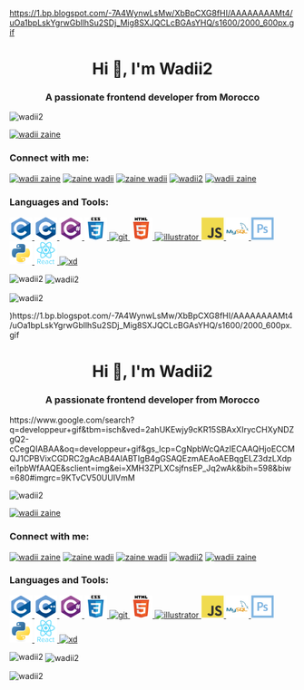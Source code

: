 <https://1.bp.blogspot.com/-7A4WynwLsMw/XbBpCXG8fHI/AAAAAAAAMt4/uOa1bpLskYgrwGbllhSu2SDj_Mig8SXJQCLcBGAsYHQ/s1600/2000_600px.gif>

<h1 align="center">Hi 👋, I'm Wadii2</h1>
<h3 align="center">A passionate frontend developer from Morocco</h3>
<https://www.google.com/search?q=developpeur+gif&tbm=isch&ved=2ahUKEwjy9cKR15SBAxXIrycCHXyNDZgQ2-cCegQIABAA&oq=developpeur+gif&gs_lcp=CgNpbWcQAzIECAAQHjoECCMQJ1CPBVixCGDRC2gAcAB4AIABTIgB4gGSAQEzmAEAoAEBqgELZ3dzLXdpei1pbWfAAQE&sclient=img&ei=XMH3ZPLXCsjfnsEP_Jq2wAk&bih=598&biw=680#imgrc=9KTvCV50UUIVmM>

<p align="left"> <img src="https://komarev.com/ghpvc/?username=wadii2&label=Profile%20views&color=0e75b6&style=flat" alt="wadii2" /> </p>

<p align="left"> <a href="https://twitter.com/wadii zaine" target="blank"><img src="https://img.shields.io/twitter/follow/wadii zaine?logo=twitter&style=for-the-badge" alt="wadii zaine" /></a> </p>

<h3 align="left">Connect with me:</h3>
<p align="left">
<a href="https://twitter.com/wadii zaine" target="blank"><img align="center" src="https://raw.githubusercontent.com/rahuldkjain/github-profile-readme-generator/master/src/images/icons/Social/twitter.svg" alt="wadii zaine" height="30" width="40" /></a>
<a href="https://linkedin.com/in/zaine wadii" target="blank"><img align="center" src="https://raw.githubusercontent.com/rahuldkjain/github-profile-readme-generator/master/src/images/icons/Social/linked-in-alt.svg" alt="zaine wadii" height="30" width="40" /></a>
<a href="https://fb.com/zaine wadii" target="blank"><img align="center" src="https://raw.githubusercontent.com/rahuldkjain/github-profile-readme-generator/master/src/images/icons/Social/facebook.svg" alt="zaine wadii" height="30" width="40" /></a>
<a href="https://instagram.com/wadii2" target="blank"><img align="center" src="https://raw.githubusercontent.com/rahuldkjain/github-profile-readme-generator/master/src/images/icons/Social/instagram.svg" alt="wadii2" height="30" width="40" /></a>
<a href="https://www.youtube.com/c/wadii zaine" target="blank"><img align="center" src="https://raw.githubusercontent.com/rahuldkjain/github-profile-readme-generator/master/src/images/icons/Social/youtube.svg" alt="wadii zaine" height="30" width="40" /></a>
</p>

<h3 align="left">Languages and Tools:</h3>
<p align="left"> <a href="https://www.cprogramming.com/" target="_blank" rel="noreferrer"> <img src="https://raw.githubusercontent.com/devicons/devicon/master/icons/c/c-original.svg" alt="c" width="40" height="40"/> </a> <a href="https://www.w3schools.com/cpp/" target="_blank" rel="noreferrer"> <img src="https://raw.githubusercontent.com/devicons/devicon/master/icons/cplusplus/cplusplus-original.svg" alt="cplusplus" width="40" height="40"/> </a> <a href="https://www.w3schools.com/cs/" target="_blank" rel="noreferrer"> <img src="https://raw.githubusercontent.com/devicons/devicon/master/icons/csharp/csharp-original.svg" alt="csharp" width="40" height="40"/> </a> <a href="https://www.w3schools.com/css/" target="_blank" rel="noreferrer"> <img src="https://raw.githubusercontent.com/devicons/devicon/master/icons/css3/css3-original-wordmark.svg" alt="css3" width="40" height="40"/> </a> <a href="https://git-scm.com/" target="_blank" rel="noreferrer"> <img src="https://www.vectorlogo.zone/logos/git-scm/git-scm-icon.svg" alt="git" width="40" height="40"/> </a> <a href="https://www.w3.org/html/" target="_blank" rel="noreferrer"> <img src="https://raw.githubusercontent.com/devicons/devicon/master/icons/html5/html5-original-wordmark.svg" alt="html5" width="40" height="40"/> </a> <a href="https://www.adobe.com/in/products/illustrator.html" target="_blank" rel="noreferrer"> <img src="https://www.vectorlogo.zone/logos/adobe_illustrator/adobe_illustrator-icon.svg" alt="illustrator" width="40" height="40"/> </a> <a href="https://developer.mozilla.org/en-US/docs/Web/JavaScript" target="_blank" rel="noreferrer"> <img src="https://raw.githubusercontent.com/devicons/devicon/master/icons/javascript/javascript-original.svg" alt="javascript" width="40" height="40"/> </a> <a href="https://www.mysql.com/" target="_blank" rel="noreferrer"> <img src="https://raw.githubusercontent.com/devicons/devicon/master/icons/mysql/mysql-original-wordmark.svg" alt="mysql" width="40" height="40"/> </a> <a href="https://www.photoshop.com/en" target="_blank" rel="noreferrer"> <img src="https://raw.githubusercontent.com/devicons/devicon/master/icons/photoshop/photoshop-line.svg" alt="photoshop" width="40" height="40"/> </a> <a href="https://www.python.org" target="_blank" rel="noreferrer"> <img src="https://raw.githubusercontent.com/devicons/devicon/master/icons/python/python-original.svg" alt="python" width="40" height="40"/> </a> <a href="https://reactjs.org/" target="_blank" rel="noreferrer"> <img src="https://raw.githubusercontent.com/devicons/devicon/master/icons/react/react-original-wordmark.svg" alt="react" width="40" height="40"/> </a> <a href="https://www.adobe.com/products/xd.html" target="_blank" rel="noreferrer"> <img src="https://cdn.worldvectorlogo.com/logos/adobe-xd.svg" alt="xd" width="40" height="40"/> </a> </p>

<p><img align="left" src="https://github-readme-stats.vercel.app/api/top-langs?username=wadii2&show_icons=true&locale=en&layout=compact" alt="wadii2" /></p>

<p>&nbsp;<img align="center" src="https://github-readme-stats.vercel.app/api?username=wadii2&show_icons=true&locale=en" alt="wadii2" /></p>

<p><img align="center" src="https://github-readme-streak-stats.herokuapp.com/?user=wadii2&" alt="wadii2" /></p>)https://1.bp.blogspot.com/-7A4WynwLsMw/XbBpCXG8fHI/AAAAAAAAMt4/uOa1bpLskYgrwGbllhSu2SDj_Mig8SXJQCLcBGAsYHQ/s1600/2000_600px.gif
<h1 align="center">Hi 👋, I'm Wadii2</h1>
<h3 align="center">A passionate frontend developer from Morocco</h3>
https://www.google.com/search?q=developpeur+gif&tbm=isch&ved=2ahUKEwjy9cKR15SBAxXIrycCHXyNDZgQ2-cCegQIABAA&oq=developpeur+gif&gs_lcp=CgNpbWcQAzIECAAQHjoECCMQJ1CPBVixCGDRC2gAcAB4AIABTIgB4gGSAQEzmAEAoAEBqgELZ3dzLXdpei1pbWfAAQE&sclient=img&ei=XMH3ZPLXCsjfnsEP_Jq2wAk&bih=598&biw=680#imgrc=9KTvCV50UUIVmM

<p align="left"> <img src="https://komarev.com/ghpvc/?username=wadii2&label=Profile%20views&color=0e75b6&style=flat" alt="wadii2" /> </p>

<p align="left"> <a href="https://twitter.com/wadii zaine" target="blank"><img src="https://img.shields.io/twitter/follow/wadii zaine?logo=twitter&style=for-the-badge" alt="wadii zaine" /></a> </p>

<h3 align="left">Connect with me:</h3>
<p align="left">
<a href="https://twitter.com/wadii zaine" target="blank"><img align="center" src="https://raw.githubusercontent.com/rahuldkjain/github-profile-readme-generator/master/src/images/icons/Social/twitter.svg" alt="wadii zaine" height="30" width="40" /></a>
<a href="https://linkedin.com/in/zaine wadii" target="blank"><img align="center" src="https://raw.githubusercontent.com/rahuldkjain/github-profile-readme-generator/master/src/images/icons/Social/linked-in-alt.svg" alt="zaine wadii" height="30" width="40" /></a>
<a href="https://fb.com/zaine wadii" target="blank"><img align="center" src="https://raw.githubusercontent.com/rahuldkjain/github-profile-readme-generator/master/src/images/icons/Social/facebook.svg" alt="zaine wadii" height="30" width="40" /></a>
<a href="https://instagram.com/wadii2" target="blank"><img align="center" src="https://raw.githubusercontent.com/rahuldkjain/github-profile-readme-generator/master/src/images/icons/Social/instagram.svg" alt="wadii2" height="30" width="40" /></a>
<a href="https://www.youtube.com/c/wadii zaine" target="blank"><img align="center" src="https://raw.githubusercontent.com/rahuldkjain/github-profile-readme-generator/master/src/images/icons/Social/youtube.svg" alt="wadii zaine" height="30" width="40" /></a>
</p>

<h3 align="left">Languages and Tools:</h3>
<p align="left"> <a href="https://www.cprogramming.com/" target="_blank" rel="noreferrer"> <img src="https://raw.githubusercontent.com/devicons/devicon/master/icons/c/c-original.svg" alt="c" width="40" height="40"/> </a> <a href="https://www.w3schools.com/cpp/" target="_blank" rel="noreferrer"> <img src="https://raw.githubusercontent.com/devicons/devicon/master/icons/cplusplus/cplusplus-original.svg" alt="cplusplus" width="40" height="40"/> </a> <a href="https://www.w3schools.com/cs/" target="_blank" rel="noreferrer"> <img src="https://raw.githubusercontent.com/devicons/devicon/master/icons/csharp/csharp-original.svg" alt="csharp" width="40" height="40"/> </a> <a href="https://www.w3schools.com/css/" target="_blank" rel="noreferrer"> <img src="https://raw.githubusercontent.com/devicons/devicon/master/icons/css3/css3-original-wordmark.svg" alt="css3" width="40" height="40"/> </a> <a href="https://git-scm.com/" target="_blank" rel="noreferrer"> <img src="https://www.vectorlogo.zone/logos/git-scm/git-scm-icon.svg" alt="git" width="40" height="40"/> </a> <a href="https://www.w3.org/html/" target="_blank" rel="noreferrer"> <img src="https://raw.githubusercontent.com/devicons/devicon/master/icons/html5/html5-original-wordmark.svg" alt="html5" width="40" height="40"/> </a> <a href="https://www.adobe.com/in/products/illustrator.html" target="_blank" rel="noreferrer"> <img src="https://www.vectorlogo.zone/logos/adobe_illustrator/adobe_illustrator-icon.svg" alt="illustrator" width="40" height="40"/> </a> <a href="https://developer.mozilla.org/en-US/docs/Web/JavaScript" target="_blank" rel="noreferrer"> <img src="https://raw.githubusercontent.com/devicons/devicon/master/icons/javascript/javascript-original.svg" alt="javascript" width="40" height="40"/> </a> <a href="https://www.mysql.com/" target="_blank" rel="noreferrer"> <img src="https://raw.githubusercontent.com/devicons/devicon/master/icons/mysql/mysql-original-wordmark.svg" alt="mysql" width="40" height="40"/> </a> <a href="https://www.photoshop.com/en" target="_blank" rel="noreferrer"> <img src="https://raw.githubusercontent.com/devicons/devicon/master/icons/photoshop/photoshop-line.svg" alt="photoshop" width="40" height="40"/> </a> <a href="https://www.python.org" target="_blank" rel="noreferrer"> <img src="https://raw.githubusercontent.com/devicons/devicon/master/icons/python/python-original.svg" alt="python" width="40" height="40"/> </a> <a href="https://reactjs.org/" target="_blank" rel="noreferrer"> <img src="https://raw.githubusercontent.com/devicons/devicon/master/icons/react/react-original-wordmark.svg" alt="react" width="40" height="40"/> </a> <a href="https://www.adobe.com/products/xd.html" target="_blank" rel="noreferrer"> <img src="https://cdn.worldvectorlogo.com/logos/adobe-xd.svg" alt="xd" width="40" height="40"/> </a> </p>

<p><img align="left" src="https://github-readme-stats.vercel.app/api/top-langs?username=wadii2&show_icons=true&locale=en&layout=compact" alt="wadii2" /></p>

<p>&nbsp;<img align="center" src="https://github-readme-stats.vercel.app/api?username=wadii2&show_icons=true&locale=en" alt="wadii2" /></p>

<p><img align="center" src="https://github-readme-streak-stats.herokuapp.com/?user=wadii2&" alt="wadii2" /></p>

